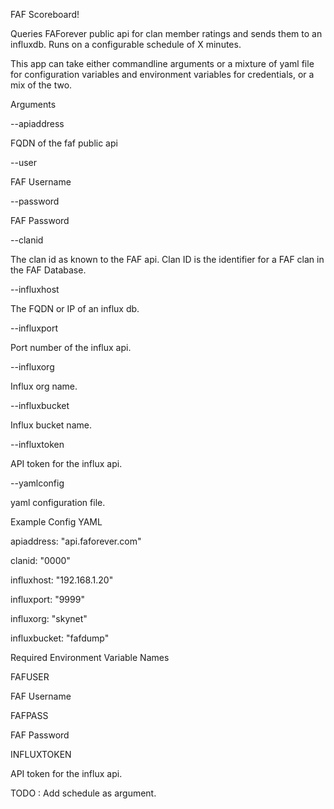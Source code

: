 FAF Scoreboard!


Queries FAForever public api for clan member ratings and sends them to an influxdb. Runs on a configurable schedule of X minutes.

This app can take either commandline arguments or a mixture of yaml file for configuration variables and environment variables for credentials, or a mix of the two.


Arguments

--apiaddress

FQDN of the faf public api

--user

FAF Username

--password

FAF Password

--clanid

The clan id as known to the FAF api. Clan ID is the identifier for a FAF clan in the FAF Database.

--influxhost

The FQDN or IP of an influx db.

--influxport

Port number of the influx api.

--influxorg

Influx org name.

--influxbucket

Influx bucket name.

--influxtoken

API token for the influx api.

--yamlconfig

yaml configuration file.



Example Config YAML

apiaddress: "api.faforever.com"

clanid: "0000"

influxhost: "192.168.1.20"

influxport: "9999"

influxorg: "skynet"

influxbucket: "fafdump"



Required Environment Variable Names

FAFUSER

FAF Username


FAFPASS

FAF Password


INFLUXTOKEN

API token for the influx api.



TODO : Add schedule as argument.
